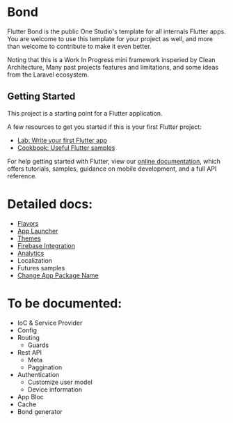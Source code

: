 # Bond

Flutter Bond is the public One Studio's template for all internals Flutter apps. You are welcome to use this template for your project as well, and more than welcome to contribute to make it even better.

Noting that this is a Work In Progress mini framework insperied by Clean Architecture, Many past projects features and limitations, and some ideas from the Laravel ecosystem.

## Getting Started

This project is a starting point for a Flutter application.

A few resources to get you started if this is your first Flutter project:

- [Lab: Write your first Flutter app](https://flutter.dev/docs/get-started/codelab)
- [Cookbook: Useful Flutter samples](https://flutter.dev/docs/cookbook)

For help getting started with Flutter, view our
[online documentation](https://flutter.dev/docs), which offers tutorials,
samples, guidance on mobile development, and a full API reference.

# Detailed docs:

* [Flavors](https://github.com/onestudio-co/flutter-bond/blob/main/docs/flavors.md)
* [App Launcher](https://github.com/onestudio-co/flutter-bond/blob/main/docs/launcher.md)
* [Themes](https://github.com/onestudio-co/flutter-bond/blob/main/docs/themes.md)
* [Firebase Integration](https://github.com/onestudio-co/flutter-bond/blob/main/docs/firebase.md)
* [Analytics](https://github.com/onestudio-co/flutter-bond/blob/main/docs/analytics.md)
* Localization
* Futures samples
* [Change App Package Name](https://github.com/onestudio-co/flutter-bond/blob/main/docs/change_app_name.md)

# To be documented:

* IoC & Service Provider
* Config
* Routing
  * Guards
* Rest API
  * Meta
  * Paggination
* Authentication
  * Customize user model
  * Device information
* App Bloc
* Cache
* Bond generator
